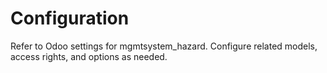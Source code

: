 # Configuration

Refer to Odoo settings for mgmtsystem_hazard. Configure related models, access rights, and options as needed.
